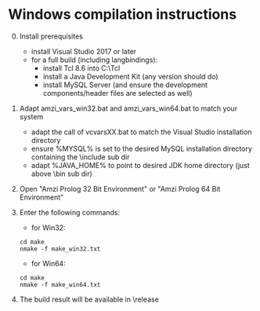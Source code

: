 # Windows compilation instructions

0. Install prerequisites
    - install Visual Studio 2017 or later
    - for a full build (including langbindings):
      - install Tcl 8.6 into C:\Tcl
      - install a Java Development Kit (any version should do)
      - install MySQL Server (and ensure the development components/header files are selected as well)

1. Adapt amzi_vars_win32.bat and amzi_vars_win64.bat to match your system
    - adapt the call of vcvarsXX.bat to match the Visual Studio installation directory
    - ensure %MYSQL% is set to the desired MySQL installation directory containing the \include sub dir
    - adapt %JAVA_HOME% to point to desired JDK home directory (just above \bin sub dir)

2. Open "Amzi Prolog 32 Bit Environment" or "Amzi Prolog 64 Bit Environment"

3. Enter the following commands:
    * for Win32:    
    ````
    cd make
    nmake -f make_win32.txt
    ````
    * for Win64:    
    ````
    cd make  
    nmake -f make_win64.txt
    ````

4. The build result will be available in \release
